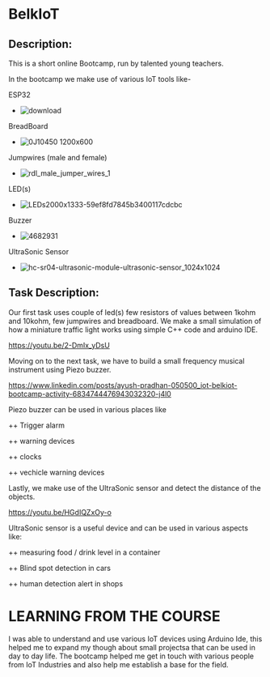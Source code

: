 # BelkIoT

## Description:

This is a short online Bootcamp, run by talented young teachers. 

In the bootcamp we make use of various IoT tools like-

ESP32
+ ![download](https://user-images.githubusercontent.com/73070448/143915967-8826bd62-a18b-434a-bd3d-7889665ce99b.jpg)


BreadBoard
+ ![0J10450 1200x600](https://user-images.githubusercontent.com/73070448/143916391-e0cb74d7-df6c-4acf-9cea-5fa812e8185a.jpg)


Jumpwires (male and female)
+ ![rdl_male_jumper_wires_1](https://user-images.githubusercontent.com/73070448/143916418-dcf9a89e-5562-4629-bd64-600362627cf8.jpg)


LED(s)
+ ![LEDs2000x1333-59ef8fd7845b3400117cdcbc](https://user-images.githubusercontent.com/73070448/143916616-0cc70422-cbbb-4a3f-98ee-45b44901054a.jpg)


Buzzer
+ ![4682931](https://user-images.githubusercontent.com/73070448/143916628-78cdc917-feff-4eea-9153-0171531da18c.jpg)


UltraSonic Sensor
+ ![hc-sr04-ultrasonic-module-ultrasonic-sensor_1024x1024](https://user-images.githubusercontent.com/73070448/143916632-a4b56375-9a2d-43da-ad19-c527ed9fed5c.jpg)

## Task Description:
Our first task uses couple of led(s) few resistors of values between 1kohm and 10kohm, few jumpwires and breadboard.
We make a small simulation of how a miniature traffic light works using simple C++ code and arduino IDE.

https://youtu.be/2-DmIx_yDsU

Moving on to the next task, we have to build a small frequency musical instrument using Piezo buzzer.

https://www.linkedin.com/posts/ayush-pradhan-050500_iot-belkiot-bootcamp-activity-6834744476943032320-j4l0

Piezo buzzer can be used in various places like 

++ Trigger alarm

++ warning devices

++ clocks

++ vechicle warning devices

Lastly, we make use of the UltraSonic sensor and detect the distance of the objects.

https://youtu.be/HGdIQZxOy-o

UltraSonic sensor is a useful device and can be used in various aspects like:

++ measuring food / drink level in a container

++ Blind spot detection in cars

++ human detection alert in shops

# LEARNING FROM THE COURSE

I was able to understand and use various IoT devices using Arduino Ide, this helped me to expand my though about small projectsa that can be used in day to day life.
The bootcamp helped me get in touch with various people from IoT Industries and also help me establish a base for the field.


